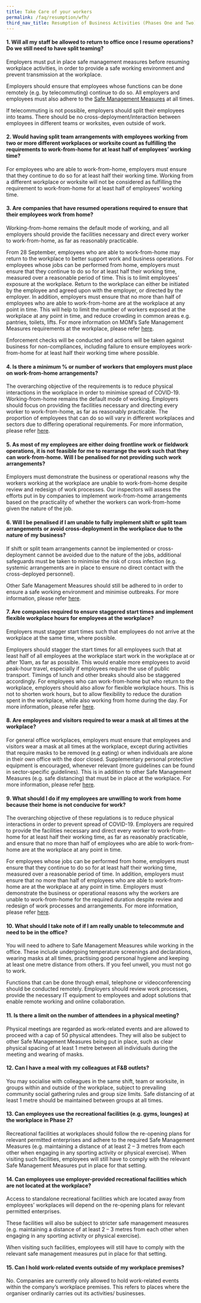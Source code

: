 ```yaml
---
title: Take Care of your workers
permalink: /faq/resumption/wfh/
third_nav_title: Resumption of Business Activities (Phases One and Two)
---
```


#### **1. Will all my staff be allowed to return to office once I resume operations? Do we still need to have split teaming?**
Employers must put in place safe management measures before resuming workplace activities, in order to provide a safe working environment and prevent transmission at the workplace.

Employers should ensure that employees whose functions can be done remotely (e.g. by telecommuting) continue to do so.  All employers and employees must also adhere to the <a href="https://covid.gobusiness.gov.sg/safemanagement/general/" target="_blank">Safe Management Measures</a> at all times.

If telecommuting is not possible, employers should split their employees into teams. There should be no cross-deployment/interaction between employees in different teams or worksites, even outside of work.

#### **2. Would having split team arrangements with employees working from two or more different workplaces or worksite count as fulfilling the requirements to work-from-home for at least half of employees’ working time?**
For employees who are able to work-from-home, employers must ensure that they continue to do so for at least half their working time. Working from a different workplace or worksite will not be considered as fulfilling the requirement to work-from-home for at least half of employees’ working time.

#### **3. Are companies that have resumed operations required to ensure that their employees work from home?**
Working-from-home remains the default mode of working, and all employers should provide the facilities necessary and direct every worker to work-from-home, as far as reasonably practicable. 

From 28 September, employees who are able to work-from-home may return to the workplace to better support work and business operations. For employees whose jobs can be performed from home, employers must ensure that they continue to do so for at least half their working time, measured over a reasonable period of time. This is to limit employees’ exposure at the workplace. Return to the workplace can either be initiated by the employee and agreed upon with the employer, or directed by the employer. In addition, employers must ensure that no more than half of employees who are able to work-from-home are at the workplace at any point in time. This will help to limit the number of workers exposed at the workplace at any point in time, and reduce crowding in common areas e.g. pantries, toilets, lifts. For more information on MOM’s Safe Management Measures requirements at the workplace, please refer <a href="https://www.mom.gov.sg/covid-19/requirements-for-safe-management-measures">here</a>. 

Enforcement checks will be conducted and actions will be taken against business for non-compliances, including failure to ensure employees work-from-home for at least half their working time where possible.

#### **4. Is there a minimum % or number of workers that employers must place on work-from-home arrangements?**
The overarching objective of the requirements is to reduce physical interactions in the workplace in order to minimise spread of COVID-19. Working-from-home remains the default mode of working. Employers should focus on providing the facilities necessary and directing every worker to work-from-home, as far as reasonably practicable. The proportion of employees that can do so will vary in different workplaces and sectors due to differing operational requirements. For more information, please refer <a href="https://www.mom.gov.sg/covid-19/frequently-asked-questions/safe-management-measures">here</a>.

#### **5. As most of my employees are either doing frontline work or fieldwork operations, it is not feasible for me to rearrange the work such that they can work-from-home. Will I be penalised for not providing such work arrangements?**
Employers must demonstrate the business or operational reasons why the workers working at the workplace are unable to work-from-home despite review and redesign of work processes. Our inspectors will assess the efforts put in by companies to implement work-from-home arrangements based on the practicality of whether the workers can work-from-home given the nature of the job.

#### **6. Will I be penalised if I am unable to fully implement shift or split team arrangements or avoid cross-deployment in the workplace due to the nature of my business?**
If shift or split team arrangements cannot be implemented or cross-deployment cannot be avoided due to the nature of the jobs, additional safeguards must be taken to minimise the risk of cross infection (e.g. systemic arrangements are in place to ensure no direct contact with the cross-deployed personnel).

Other Safe Management Measures should still be adhered to in order to ensure a safe working environment and minimise outbreaks. For more information, please refer <a href="https://www.mom.gov.sg/covid-19/frequently-asked-questions/safe-management-measures">here</a>.

#### **7. Are companies required to ensure staggered start times and implement flexible workplace hours for employees at the workplace?**
Employers must stagger start times such that employees do not arrive at the workplace at the same time, where possible. 

Employers should stagger the start times for all employees such that at least half of all employees at the workplace start work in the workplace at or after 10am, as far as possible. This would enable more employees to avoid peak-hour travel, especially if employees require the use of public transport. Timings of lunch and other breaks should also be staggered accordingly. For employees who can work-from-home but who return to the workplace, employers should also allow for flexible workplace hours. This is not to shorten work hours, but to allow flexibility to reduce the duration spent in the workplace, while also working from home during the day. For more information, please refer <a href="https://www.mom.gov.sg/covid-19/frequently-asked-questions/safe-management-measures">here</a>.

#### **8. Are employees and visitors required to wear a mask at all times at the workplace?**
For general office workplaces, employers must ensure that employees and visitors wear a mask at all times at the workplace, except during activities that require masks to be removed (e.g eating) or when individuals are alone in their own office with the door closed. Supplementary personal protective equipment is encouraged, whenever relevant (more guidelines can be found in sector-specific guidelines). This is in addition to other Safe Management Measures (e.g. safe distancing) that must be in place at the workplace. For more information, please refer <a href="https://www.mom.gov.sg/covid-19/frequently-asked-questions/safe-management-measures">here</a>.

#### **9. What should I do if my employees are unwilling to work from home because their home is not conducive for work?**
The overarching objective of these regulations is to reduce physical interactions in order to prevent spread of COVID-19. Employers are required to provide the facilities necessary and direct every worker to work-from-home for at least half their working time, as far as reasonably practicable, and ensure that no more than half of employees who are able to work-from-home are at the workplace at any point in time.

For employees whose jobs can be performed from home, employers must ensure that they continue to do so for at least half their working time, measured over a reasonable period of time. In addition, employers must ensure that no more than half of employees who are able to work-from-home are at the workplace at any point in time. Employers must demonstrate the business or operational reasons why the workers are unable to work-from-home for the required duration despite review and redesign of work processes and arrangements. For more information, please refer <a href="https://www.mom.gov.sg/covid-19/frequently-asked-questions/safe-management-measures">here</a>.

#### **10. What should I take note of if I am really unable to telecommute and need to be in the office?**
You will need to adhere to Safe Management Measures while working in the office. These include undergoing temperature screenings and declarations, wearing masks at all times, practising good personal hygiene and keeping at least one metre distance from others. If you feel unwell, you must not go to work.

Functions that can be done through email, telephone or videoconferencing should be conducted remotely. Employers should review work processes, provide the necessary IT equipment to employees and adopt solutions that enable remote working and online collaboration.

#### **11. Is there a limit on the number of attendees in a physical meeting?**
Physical meetings are regarded as work-related events and are allowed to proceed with a cap of 50 physical attendees. They will also be subject to other Safe Management Measures being put in place, such as clear physical spacing of at least 1 metre between all individuals during the meeting and wearing of masks.

#### **12. Can I have a meal with my colleagues at F&B outlets?**
You may socialise with colleagues in the same shift, team or worksite, in groups within and outside of the workplace, subject to prevailing community social gathering rules and group size limits. Safe distancing of at least 1 metre should be maintained between groups at all times.

#### **13. Can employees use the recreational facilities (e.g. gyms, lounges) at the workplace in Phase 2?**
Recreational facilities at workplaces should follow the re-opening plans for relevant permitted enterprises and adhere to the required Safe Management Measures (e.g. maintaining a distance of at least 2 – 3 metres from each other when engaging in any sporting activity or physical exercise). When visiting such facilities, employees will still have to comply with the relevant Safe Management Measures put in place for that setting.

#### **14. Can employees use employer-provided recreational facilities which are not located at the workplace?**
Access to standalone recreational facilities which are located away from employees’ workplaces will depend on the re-opening plans for relevant permitted enterprises. 

These facilities will also be subject to stricter safe management measures (e.g. maintaining a distance of at least 2 – 3 metres from each other when engaging in any sporting activity or physical exercise). 

When visiting such facilities, employees will still have to comply with the relevant safe management measures put in place for that setting.

#### **15. Can I hold work-related events outside of my workplace premises?**
No. Companies are currently only allowed to hold work-related events within the company’s workplace premises. This refers to places where the organiser ordinarily carries out its activities/ businesses.
